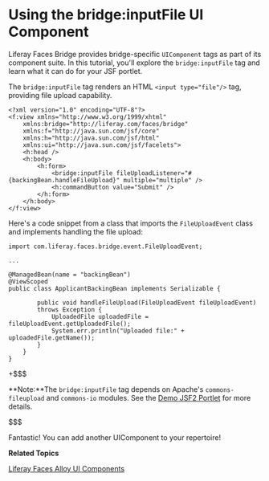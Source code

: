 # Using the bridge:inputFile UI Component [](id=using-the-bridgeinputfile-ui-component)

Liferay Faces Bridge provides bridge-specific `UIComponent` tags as part of its
component suite. In this tutorial, you'll explore the `bridge:inputFile` tag and
learn what it can do for your JSF portlet. 

The `bridge:inputFile` tag renders an HTML `<input type="file"/>` tag, providing
file upload capability. 

    <?xml version="1.0" encoding="UTF-8"?>
    <f:view xmlns="http://www.w3.org/1999/xhtml"
        xmlns:bridge="http://liferay.com/faces/bridge"
        xmlns:f="http://java.sun.com/jsf/core"
        xmlns:h="http://java.sun.com/jsf/html"
        xmlns:ui="http://java.sun.com/jsf/facelets">
        <h:head />
        <h:body>
            <h:form>
                <bridge:inputFile fileUploadListener="#{backingBean.handleFileUpload}" multiple="multiple" />
                <h:commandButton value="Submit" />
            </h:form>
        </h:body>
    </f:view>

Here's a code snippet from a class that imports the `FileUploadEvent` class and
implements handling the file upload: 

    import com.liferay.faces.bridge.event.FileUploadEvent;

    ...

    @ManagedBean(name = "backingBean")
    @ViewScoped
    public class ApplicantBackingBean implements Serializable {

            public void handleFileUpload(FileUploadEvent fileUploadEvent)
            throws Exception {
                UploadedFile uploadedFile = fileUploadEvent.getUploadedFile();
                System.err.println("Uploaded file:" + uploadedFile.getName());
            }
        }
    }

+$$$

 **Note:**The `bridge:inputFile` tag depends on Apache's `commons-fileupload`
 and `commons-io` modules. See the [Demo JSF2 Portlet](http://www.liferay.com/community/liferay-projects/liferay-faces/demos#jsf2-portlet)
 for more details.

$$$

Fantastic! You can add another UIComponent to your repertoire! 

**Related Topics**

[Liferay Faces Alloy UI Components](/develop/tutorials/-/knowledge_base/6-2/tutorials/liferay-faces-alloy-ui-components)
